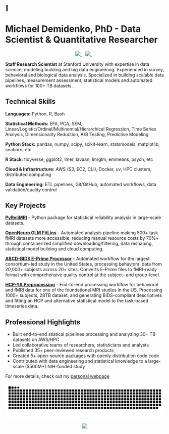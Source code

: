 ### 👋

# Michael Demidenko, PhD - Data Scientist & Quantitative Researcher

<p align='center'>
  <a href="https://www.linkedin.com/in/michael-demidenko/">
    <img src="https://img.shields.io/badge/LinkedIn-0077B5?style=for-the-badge&logo=linkedin&logoColor=white" />          
  </a>&nbsp;&nbsp;
  <a href="https://scholar.google.com/citations?user=B7zdrGgAAAAJ&hl=en&oi=ao">
    <img src="https://img.shields.io/badge/Google_Scholar-4285F4?style=for-the-badge&logo=google-scholar&logoColor=white" />
  </a>&nbsp;&nbsp;
</p>

**Staff Research Scientist** at Stanford University with expertise in data science, modeling building and big data engineering. Experienced in survey, behavioral and biological data analysis. Specialized in building scalable data pipelines, measurement assessment, statistical models and automated workflows for 100+ TB datasets.

## Technical Skills

**Languages:** Python, R, Bash

**Statistical Methods:** EFA, PCA, SEM, Linear/Logistic/Ordinal/Multinomial/Hierarchical Regression, Time Series Analysis, Dimensionality Reduction, A/B Testing, Predictive Modeling

**Python Stack:** pandas, numpy, scipy, scikit-learn, statsmodels, matplotlib, seaborn, etc

**R Stack:** tidyverse, ggplot2, lmer, lavaan, lm/glm, emmeans, psych, etc

**Cloud & Infrastructure:** AWS (S3, EC2, CLI), Docker, uv, HPC clusters, distributed computing

**Data Engineering:** ETL pipelines, Git/GitHub, automated workflows, data validation/quality control  


## Key Projects

**[PyReliMRI](https://github.com/demidenm/PyReliMRI)** - Python package for statistical reliability analysis in large-scale datasets. 

**[OpenNeuro GLM FitLins](https://github.com/demidenm/openneuro_glmfitlins)** - Automated analysis pipeline making 500+ task fMRI datasets more accessible, reducing manual resource costs by 70%+ through containerized simplified downloading/filtering, data reshaping, statistical model building and cloud computing.

**[ABCD-BIDS E-Prime Processor](https://github.com/demidenm/abcd_bids_eprime)** - Automated workflow for the largest consortium-led study in the United States, processing behavioral data from 20,000+ subjects across 20+ sites. Converts E-Prime files to fMRI-ready format with comprehensive quality control at the subject- and group-level.

**[HCP-YA Preprocessing](https://github.com/demidenm/hcpya_preprocess)** - End-to-end processing workflow for behavioral and fMRI data for one of the foundational MRI studies in the US. Processing 1000+ subjects, 28TB dataset, and generating BIDS-compliant descriptives and fitting an HCP and alternative statistical model to the task-based timeseries data.

## Professional Highlights

- Built end-to-end stiatical pipelines processing and analyzing 30+ TB datasets on AWS/HPC
- Led collaborative teams of researchers, statisticians and analysts  
- Published 35+ peer-reviewed research products
- Created 5+ open-source packages with openly distribution code code
- Contributed with data engineering and statistical knowledge to a large-scale ($500M+) NIH-funded study


For more details, check out my [personal webpage](https://www.michaeldemidenko.com)

<picture>
<img src="https://raw.githubusercontent.com/demidenm/demidenm/output/github-contribution-grid-snake.svg" />
</picture>

<p align='center'>
<picture>
<img src="https://github-readme-stats.vercel.app/api?username=demidenm&show_icons=true&count_private=true" />
</picture>
</p>






